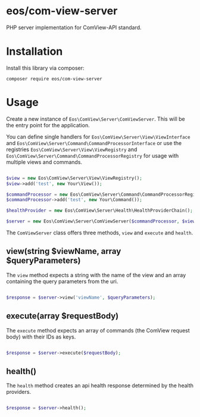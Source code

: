 eos/com-view-server
=======================

PHP server implementation for ComView-API standard.

# Installation

Install this library via composer:

    composer require eos/com-view-server
    
 # Usage
 
 Create a new instance of `Eos\ComView\Server\ComViewServer`. This will be the entry point for the application.
 
 You can define single handlers for `Eos\ComView\Server\View\ViewInterface` and `Eos\ComView\Server\Command\CommandProcessorInterface` 
 or use the registries `Eos\ComView\Server\View\ViewRegistry` and `Eos\ComView\Server\Command\CommandProcessorRegistry` for usage with multiple views and commands.
 
 ```php
 
 $view = new Eos\ComView\Server\View\ViewRegistry();
 $view->add('test', new Your\View());

 $commandProcessor = new Eos\ComView\Server\Command\CommandProcessorRegistry();
 $commandProcessor->add('test', new Your\Command());
 
 $healthProvider = new Eos\ComView\Server\Health\HealthProviderChain();
 
 $server = new Eos\ComView\Server\ComViewServer($commandProcessor, $view, $healthProvider, $healthProvider);
 
```

The `ComViewServer` class offers three methods, `view` and `execute` and `health`.


## view(string $viewName, array $queryParameters)

The `view` method expects a string with the name of the view and an array containing the query parameters from the uri.

 ```php

 $response = $server->view('viewName', $queryParameters);
 
```

## execute(array $requestBody)

The `execute` method expects an array of commands (the ComView request body) with their IDs as keys.

 ```php

 $response = $server->execute($requestBody);

```

## health()

The `health` method creates an api health response determined by the health providers.

 ```php

 $response = $server->health();

```
